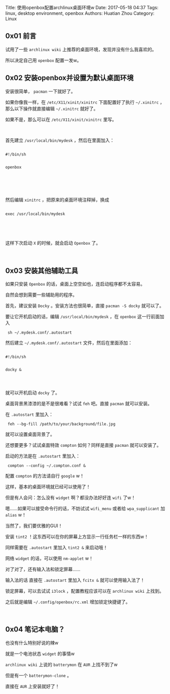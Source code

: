 Title: 使用openbox配置archlinux桌面环境w
Date: 2017-05-18 04:37
Tags: linux, desktop environment, openbox
Authors: Huatian Zhou
Category: Linux

<h2>0x01 前言</h2>
<p>试用了一些 <code>archlinux wiki</code> 上推荐的桌面环境，发现并没有什么我喜欢的。</p>
<p>所以决定自己用 <code>openbox</code> 配置一发w。</p>
<h2>0x02 安装openbox并设置为默认桌面环境</h2>
<p>安装很简单， <code>pacman</code> 一下就好了。</p>
<p>如果你像我一样，在 <code>/etc/X11/xinit/xinitrc</code> 下面配置好了执行 <code>~/.xinitrc</code> ，那么以下操作就直接编辑 <code>~/.xinitrc</code> 就好了。</p>
<p>如果不是，那么可以在 <code>/etc/X11/xinit/xinitrc</code> 里写。</p>
<p>&nbsp;</p>
<p>首先建立 <code>/usr/local/bin/mydesk</code> ，然后在里面加入：</p>
<pre><code class="shell"><br />#!/bin/sh

openbox

</code></pre>
<p>&nbsp;</p>
<p>然后编辑 <code>xinitrc</code> ，把原来的桌面环境注释掉，换成</p>
<pre><code class="shell"><br />exec /usr/local/bin/mydesk

</code></pre>
<p>&nbsp;</p>
<p>这样下次启动 <code>X</code> 的时候，就会启动 <code>Openbox</code> 了。</p>
<p>&nbsp;</p>
<h2>0x03 安装其他辅助工具</h2>
<p>如果只安装 <code>Openbox</code> 的话，桌面上空空如也，连启动程序都不太容易。</p>
<p>自然会想到需要一些辅助用的程序。</p>
<p>首先，建议安装 <code>Docky</code> 。安装方法也很简单，直接 <code>pacman -S docky</code> 就可以了。</p>
<p>要让它开机启动的话，编辑 <code>/usr/local/bin/mydesk</code> ，在 <code>openbox</code> 这一行前面加入</p>
<p><code> sh ~/.mydesk.conf/.autostart</code></p>
<p>然后建立 <code>~/.mydesk.conf/.autostart</code> 文件，然后在里面添加：</p>
<pre><code class="shell"><br />#!/bin/sh

docky &amp;

</code></pre>
<p>就可以开机启动 <code>docky</code> 了。</p>
<p>桌面背景黑漆漆的是不是很难看？试试 <code>feh</code> 吧。直接 <code>pacman</code> 就可以安装。</p>
<p>在 <code>.autostart</code> 里加入：</p>
<p><code> feh --bg-fill /path/to/your/background/file.jpg</code></p>
<p>就可以设置桌面背景了。</p>
<p>还想要更多？试试桌面特效 <code>compton</code> 如何？同样是直接 <code>pacman</code> 就可以安装了。</p>
<p>启动的方法是在 <code>.autostart</code> 里加入：</p>
<p><code> compton --config ~/.compton.conf &amp;</code></p>
<p>配置 <code>compton</code> 的方法请自行 <code>google</code> w！</p>
<p>这样，基本的桌面环境就已经可以使用了！</p>
<p>但是有人会问：怎么没有 <code>widget</code> 啊？都没办法好好连 <code>wifi</code> 了w！</p>
<p>嗯……如果可以接受命令行的话，不妨试试 <code>wifi_menu</code> 或者给 <code>wpa_supplicant</code> 加 <code>alias</code> w！</p>
<p>当然了，我们要优雅的GUI！</p>
<p>安装 <code>tint2</code> ！这东西可以在你的屏幕上方显示一行任务栏一样的东西w！</p>
<p>同样需要在 <code>.autostart</code> 里加入 <code>tint2 &amp;</code> 来启动哦！</p>
<p>网络 <code>widget</code> 的话，可以使用 <code>nm-applet</code> w！</p>
<p>对了对了，还有输入法和锁定屏幕……</p>
<p>输入法的话 直接在 <code>.autostart</code> 里加入 <code>fcitx &amp;</code> 就可以使用输入法了！</p>
<p>锁定屏幕，可以去试试 <code>i3lock</code> ，配置教程应该可以在 <code>archlinux wiki</code> 上找到。</p>
<p>之后就是编辑 <code>~/.config/openbox/rc.xml</code> 增加锁定快捷键了。</p>
<p>&nbsp;</p>
<h2>0x04 笔记本电脑？</h2>
<p>也没有什么特别好说的辣w</p>
<p>就是一个电池状态 <code>widget</code> 的事情w</p>
<p><code>archlinux wiki</code> 上说的 <code>batterymon</code> 在 <code>AUR</code> 上找不到了w</p>
<p>但是有一个 <code>batterymon-clone</code> 。</p>
<p>直接在 <code>AUR</code> 上安装就好了！</p>
